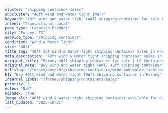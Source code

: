 ```yaml
---
cluster: "shipping container sales"
subcluster: "40ft wind and water tight (WWT)"
keyword: "40ft wind and water tight (WWT) shipping container for sale Forney, TX"
intent: "Transactional-Local"
page_type: "Location-Product"
city: "Forney, TX"
service_type: "shipping container"
condition: "Wind & Water Tight"
size: "40ft"
title_tag: "40ft 3qf Wind & Water Tight shipping container Sales in Forney | LC Container"
meta_description: "40ft wind & water tight shipping container sales in Forney. Fast delivery, competitive pricing. Serving shipping containers area. Quote ID: 82X. Call (214) 524-4168 for your free quote today."
original_title: "Forney 40ft shipping container for sale | LC Container"
original_meta: "Buy wind and water tight (WWT) 40ft shipping container sale with local delivery in Forney, TX. LC Container — local Since 2003. Request a fast quote today."
url_slug: "/forney/buy/40ft/shipping-containers/wind-and-water-tight-wwt"
h1: "Buy 40ft wind and water tight (WWT) shipping container in Forney"
internal_links: "/forney/shipping-containers/sales"
priority: 3
notes: "NaN"
noindex: true
image_alt: "40ft wind & water tight shipping container available for delivery in Forney"
last_updated: "2025-10-21"
---
```


<!-- TODO: Add unique city/inventory copy, images, and internal links here. -->

